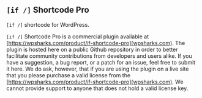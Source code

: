 ## `[if /]` Shortcode Pro

`[if /]` shortcode for WordPress.

`[if /]` Shortcode Pro is a commercial plugin available at [https://wpsharks.com/product/if-shortcode-pro](wpsharks.com). The plugin is hosted here on a public Github repository in order to better facilitate community contributions from developers and users alike. If you have a suggestion, a bug report, or a patch for an issue, feel free to submit it here. We do ask, however, that if you are using the plugin on a live site that you please purchase a valid license from the [https://wpsharks.com/product/if-shortcode-pro](wpsharks.com). We cannot provide support to anyone that does not hold a valid license key.
